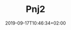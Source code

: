 ---
title: "Pnj2"
date: 2019-09-17T10:46:34+02:00
draft: true
firstNames: "Barrack"
lastName: "OBAMA"
role: "Président"
photo: "/img/municipalcouncil/obama.jpeg"
---